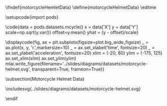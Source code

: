 \ifndef{motorcycleHemletData}
\define{motorcycleHelmetData}
\editme

\setupcode{import pods}

\code{data = pods.datasets.mcycle()
x = data['X']
y = data['Y']
scale=np.sqrt(y.var())
offset=y.mean()
yhat = (y - offset)/scale}

\displaycode{fig, ax = plt.subplots(figsize=plot.big_wide_figsize)
_ = ax.plot(x, y, 'r.',markersize=10)
_ = ax.set_xlabel('time', fontsize=20)
_ = ax.set_ylabel('acceleration', fontsize=20)
xlim = (-20, 80)
ylim = (-175, 125)
ax.set_xlim(xlim)
ax.set_ylim(ylim)
mlai.write_figure(filename='../slides/diagrams/datasets/motorcycle-helmet.svg', 
            transparent=True, frameon=True)}

\subsection{Motorcycle Helmet Data}

\includesvg{../slides/diagrams/datasets/motorcycle-helmet.svg}

\endif
